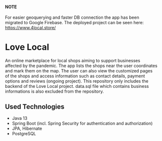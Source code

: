 #### NOTE   

For easier geoquerying and faster DB connection the app has been migrated to Google Firebase. The deployed project can be seen here: https://www.4local.store/


# Love Local

An online marketplace for local shops aiming to support businesses affected by the pandemic. The app lists the shops near the user coordinates and mark them on the map. The user can also view the customized pages of the shops and access information such as contact details, payment options and reviews (ongoing project). This repository only includes the backend of the Love Local project.
data.sql file which contains business informations is also excluded from the repository. 

 ## Used Technologies

  - Java 13
  - Spring Boot (incl. Spring Security for authentication and authorization)
  - JPA, Hibernate
  - PostgreSQL 
  

